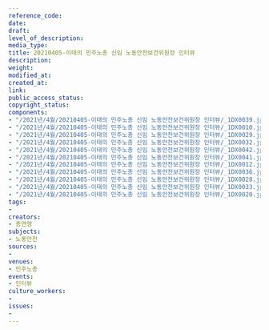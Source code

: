 ```yaml
---
reference_code: 
date: 
draft: 
level_of_description: 
media_type: 
title: 20210405-이태의 민주노총 신임 노동안전보건위원장 인터뷰
description: 
weight: 
modified_at: 
created_at: 
link: 
public_access_status: 
copyright_status: 
components:
- "/2021년/4월/20210405-이태의 민주노총 신임 노동안전보건위원장 인터뷰/_1DX0039.jpg"
- "/2021년/4월/20210405-이태의 민주노총 신임 노동안전보건위원장 인터뷰/_1DX0010.jpg"
- "/2021년/4월/20210405-이태의 민주노총 신임 노동안전보건위원장 인터뷰/_1DX0029.jpg"
- "/2021년/4월/20210405-이태의 민주노총 신임 노동안전보건위원장 인터뷰/_1DX0032.jpg"
- "/2021년/4월/20210405-이태의 민주노총 신임 노동안전보건위원장 인터뷰/_1DX0042.jpg"
- "/2021년/4월/20210405-이태의 민주노총 신임 노동안전보건위원장 인터뷰/_1DX0041.jpg"
- "/2021년/4월/20210405-이태의 민주노총 신임 노동안전보건위원장 인터뷰/_1DX0012.jpg"
- "/2021년/4월/20210405-이태의 민주노총 신임 노동안전보건위원장 인터뷰/_1DX0036.jpg"
- "/2021년/4월/20210405-이태의 민주노총 신임 노동안전보건위원장 인터뷰/_1DX0028.jpg"
- "/2021년/4월/20210405-이태의 민주노총 신임 노동안전보건위원장 인터뷰/_1DX0033.jpg"
- "/2021년/4월/20210405-이태의 민주노총 신임 노동안전보건위원장 인터뷰/_1DX0020.jpg"
tags:
- 
creators:
- 총연맹
subjects:
- 노동안전
sources:
- 
venues:
- 민주노총
events:
- 인터뷰
culture_workers:
- 
issues:
- 
---
```

